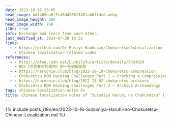 ```yaml
---
date: 2023-10-16 23:05
head_image: bd1489ea6f7cd8dd28613481ab6f1dcd.webp
head_image_height: 384
head_image_width: 768
i18n: true
info: Exchange and learn from each other.
last_modified_at: 2024-07-28 16:32
links: 
  - - https://github.com/Qi-Busiyi-Hanhuazu/ChokuretsuChsLocalization
    - Chinese localization related codes
references: 
  - - https://blog.csdn.net/LuckilyYu/article/details/5424928
    - NDS《凉宫春日的直列》的一些破解信息
  - - https://haroohie.club/blog/2022-10-19-chokuretsu-compression
    - Chokuretsu ROM Hacking Challenges Part 1 – Cracking a Compression Algorithm!
  - - https://haroohie.club/blog/2022-11-02-chokuretsu-archives
    - Chokuretsu ROM Hacking Challenges Part 2 – Archive Archaeology
tags: chinese-localization-notes ds
title: Chinese localization notes of "Suzumiya Haruhi no Chokuretsu" (The Series of Haruhi Suzumiya)
---
```

{% include posts_i18n/en/2023-10-16-Suzumiya-Haruhi-no-Chokuretsu-Chinese-Localization.md %}
